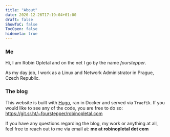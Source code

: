 ```yaml
---
title: "About"
date: 2020-12-26T17:19:04+01:00
draft: false
ShowToC: false
TocOpen: false
hidemeta: true
---
```

### Me

Hi, I am Robin Opletal and on the net I go by the name *fourstepper*.

As my day job, I work as a Linux and Network Administrator in Prague, Czech Republic.

### The blog

This website is built with [Hugo](https://gohugo.io/), ran in Docker and served via `Traefik`. If you would like to see any of the code, you are free to do so: https://git.sr.ht/~fourstepper/robinopletal.com

If you have any questions regarding the blog, my work or anything at all, feel free to reach out to me via email at: **me at robinopletal dot com**
